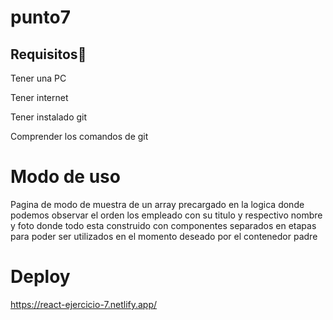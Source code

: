 # punto7
## Requisitos👀
Tener una PC

Tener internet

Tener instalado git

Comprender los comandos de git
# Modo de uso 
 Pagina de modo de muestra de un array precargado en la logica donde podemos observar el orden los empleado con su titulo y respectivo nombre y foto donde todo esta construido con componentes separados en etapas para poder ser utilizados en el momento deseado por el contenedor padre

# Deploy
https://react-ejercicio-7.netlify.app/

